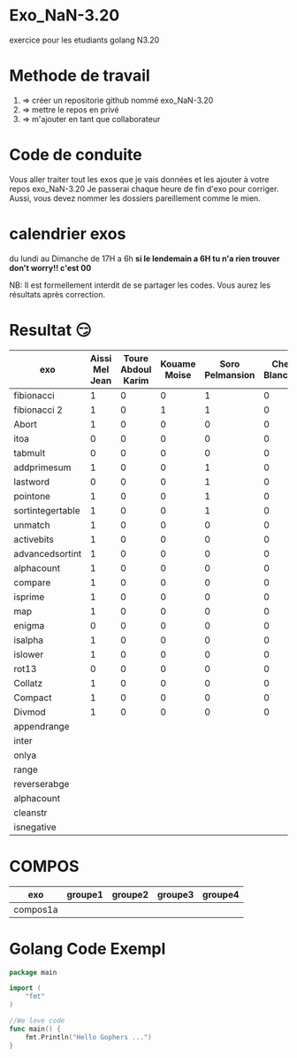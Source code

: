 # Exo_NaN-3.20
exercice pour les etudiants golang N3.20

# Methode de travail
1. => créer un repositorie github nommé exo_NaN-3.20
2. => mettre le repos en privé
3. => m'ajouter en tant que collaborateur 

# Code de conduite
Vous aller traiter tout les exos que je vais données et les ajouter à votre repos exo_NaN-3.20
Je passerai chaque heure de fin d'exo pour corriger.
Aussi, vous devez nommer les dossiers pareillement comme le mien.

# calendrier exos
du lundi au Dimanche de 17H a 6h 
**si le lendemain a 6H tu n'a rien trouver don't worry!! c'est 00**


NB: Il est formellement interdit de se partager les codes. 
Vous aurez les résultats après correction.


# Resultat :smirk:
exo               | Aissi Mel Jean|Toure Abdoul Karim | Kouame Moise  |Soro Pelmansion   | Cheke Blanchard |Diaby Ibrahim  |
----------------- | --------------|-------------------|---------------|------------------|-----------------|---------------|
fibionacci        |     1         |  0                |  0            | 1                |       0         |         1     |
fibionacci 2      |     1         |  0                |  1            | 1                |       0         |         0     |
Abort             |     1         |  0                |  0            | 0                |       0         |         0     |
itoa              |     0         |  0                |  0            | 0                |       0         |         0     |
tabmult           |     0         |  0                |  0            | 0                |       0         |         0     |
addprimesum       |     1         |  0                |  0            | 1                |       0         |         0     |
lastword          |     0         |  0                |  0            | 1                |       0         |         0     |
pointone          |     1         |  0                |  0            | 1                |       0         |         0     |
sortintegertable  |     1         |  0                |  0            | 1                |       0         |         0     |
unmatch           |     1         |  0                |  0            | 0                |       0         |         0     |
activebits        |     1         |  0                |  0            |  0               |       0         |         0     |
advancedsortint   |     1         |  0                |  0            |  0               |       0         |         0     |
alphacount        |     1         |  0                |  0            |  0               |       0         |         0     |
compare           |     1         |  0                |  0            |  0               |       0         |         0     |
isprime           |     1         |  0                |  0            |  0               |       0         |         0     |
map               |     1         |  0                |  0            |  0               |       0         |         0     |
enigma            |     0         |  0                |  0            |  0               |       0         |         0     |
isalpha           |     1         |  0                |  0            |  0               |       0         |         0     |
islower           |     1         |  0                |  0            |  0               |       0         |         0     |
rot13             |     0         |  0                |  0            |  0               |       0         |         0     |
Collatz           |     1         |  0                |  0            |  0               |       0         |         0     |
Compact           |     1         |  0                |  0            |  0               |       0         |         0     |
Divmod            |     1         |  0                |  0            |  0               |       0         |         0     |
appendrange       |               |                   |               |                  |                 |               |
inter             |               |                   |               |                  |                 |               |
onlya             |               |                   |               |                  |                 |               |
range             |               |                   |               |                  |                 |               |
reverserabge      |               |                   |               |                  |                 |               |
alphacount        |               |                   |               |                  |                 |               |
cleanstr          |               |                   |               |                  |                 |               |
isnegative        |               |                   |               |                  |                 |               |

# COMPOS
exo               |groupe1        |groupe2            | groupe3       |groupe4           |
----------------- |---------------|-------------------|---------------|------------------|
compos1a          |               |                   |               |                  |

# Golang Code Exempl

```go
package main

import (
    "fmt"
)

//We love code
func main() {
    fmt.Println("Hello Gophers ...")
}
```